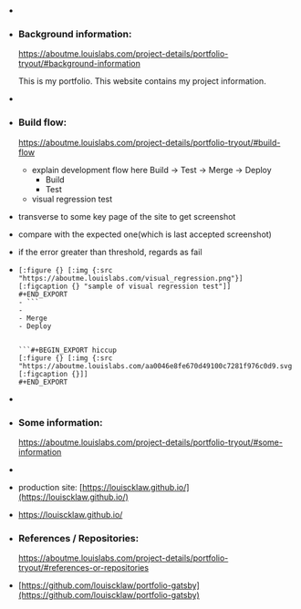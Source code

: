 -
- ### Background information:
  https://aboutme.louislabs.com/project-details/portfolio-tryout/#background-information
  
  This is my portfolio.
  This website contains my project information.
-
- ### Build flow:
  https://aboutme.louislabs.com/project-details/portfolio-tryout/#build-flow
	- explain development flow here
	  Build -> Test -> Merge -> Deploy
		- Build
		- Test
	- visual regression test
- transverse to some key page of the site to get screenshot
- compare with the expected one(which is last accepted screenshot)
- if the error greater than threshold, regards as fail
- ```#+BEGIN_EXPORT hiccup
  [:figure {} [:img {:src "https://aboutme.louislabs.com/visual_regression.png"}] [:figcaption {} "sample of visual regression test"]]
  #+END_EXPORT
  - ```
  -
  - Merge
  - Deploy
  
  
  ```#+BEGIN_EXPORT hiccup
  [:figure {} [:img {:src "https://aboutme.louislabs.com/aa0046e8fe670d49100c7281f976c0d9.svg"}] [:figcaption {}]]
  #+END_EXPORT
-
- ### Some information:
  https://aboutme.louislabs.com/project-details/portfolio-tryout/#some-information
-
- production site: [https://louiscklaw.github.io/](https://louiscklaw.github.io/)
- https://louiscklaw.github.io/
- ### References / Repositories:
  https://aboutme.louislabs.com/project-details/portfolio-tryout/#references-or-repositories
- [https://github.com/louiscklaw/portfolio-gatsby](https://github.com/louiscklaw/portfolio-gatsby)